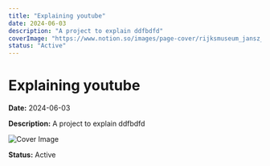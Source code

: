 ```yaml
---
title: "Explaining youtube"
date: 2024-06-03
description: "A project to explain ddfbdfd"
coverImage: "https://www.notion.so/images/page-cover/rijksmuseum_jansz_1641.jpg"
status: "Active"
---
```


# Explaining youtube

**Date:** 2024-06-03

**Description:** A project to explain ddfbdfd

![Cover Image](https://www.notion.so/images/page-cover/rijksmuseum_jansz_1641.jpg)

**Status:** Active
